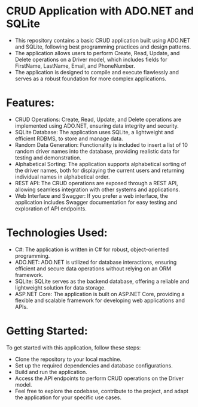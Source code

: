 # CRUD Application with ADO.NET and SQLite
- This repository contains a basic CRUD application built using ADO.NET and SQLite, following best programming practices and design patterns. 
- The application allows users to perform Create, Read, Update, and Delete operations on a Driver model, which includes fields for FirstName, LastName, Email, and PhoneNumber. 
- The application is designed to compile and execute flawlessly and serves as a robust foundation for more complex applications.

# Features:
- CRUD Operations: Create, Read, Update, and Delete operations are implemented using ADO.NET, ensuring data integrity and security.
- SQLite Database: The application uses SQLite, a lightweight and efficient RDBMS, to store and manage data.
- Random Data Generation: Functionality is included to insert a list of 10 random driver names into the database, providing realistic data for testing and demonstration.
- Alphabetical Sorting: The application supports alphabetical sorting of the driver names, both for displaying the current users and returning individual names in alphabetical order.
- REST API: The CRUD operations are exposed through a REST API, allowing seamless integration with other systems and applications.
- Web Interface and Swagger: If you prefer a web interface, the application includes Swagger documentation for easy testing and exploration of API endpoints.

# Technologies Used:
- C#: The application is written in C# for robust, object-oriented programming.
- ADO.NET: ADO.NET is utilized for database interactions, ensuring efficient and secure data operations without relying on an ORM framework.
- SQLite: SQLite serves as the backend database, offering a reliable and lightweight solution for data storage.
- ASP.NET Core: The application is built on ASP.NET Core, providing a flexible and scalable framework for developing web applications and APIs.

# Getting Started:
To get started with this application, follow these steps:

- Clone the repository to your local machine.
- Set up the required dependencies and database configurations.
- Build and run the application.
- Access the API endpoints to perform CRUD operations on the Driver model.
- Feel free to explore the codebase, contribute to the project, and adapt the application for your specific use cases.
